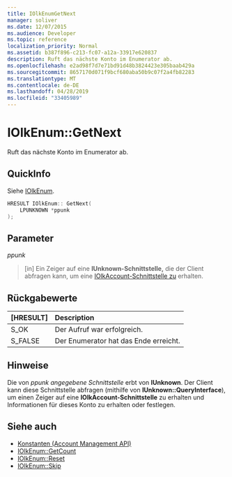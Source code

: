 ```yaml
---
title: IOlkEnumGetNext
manager: soliver
ms.date: 12/07/2015
ms.audience: Developer
ms.topic: reference
localization_priority: Normal
ms.assetid: b387f896-c213-fc07-a12a-33917e620837
description: Ruft das nächste Konto im Enumerator ab.
ms.openlocfilehash: e2ad98f7d7e71bd91d48b3824423e305baab429a
ms.sourcegitcommit: 8657170d071f9bcf680aba50b9c07f2a4fb82283
ms.translationtype: MT
ms.contentlocale: de-DE
ms.lasthandoff: 04/28/2019
ms.locfileid: "33405989"
---
```

# <a name="iolkenumgetnext"></a>IOlkEnum::GetNext

Ruft das nächste Konto im Enumerator ab.
  
## <a name="quick-info"></a>QuickInfo

Siehe [IOlkEnum](iolkenum.md).
  
```cpp
HRESULT IOlkEnum:: GetNext( 
    LPUNKNOWN *ppunk 
);

```

## <a name="parameters"></a>Parameter

_ppunk_
  
> [in] Ein Zeiger auf eine **IUnknown-Schnittstelle,** die der Client abfragen kann, um eine [IOlkAccount-Schnittstelle zu](iolkaccount.md) erhalten. 
    
## <a name="return-values"></a>Rückgabewerte

|**[HRESULT]**|**Description**|
|:-----|:-----|
|S_OK  <br/> |Der Aufruf war erfolgreich.  <br/> |
|S_FALSE  <br/> |Der Enumerator hat das Ende erreicht.  <br/> |
   
## <a name="remarks"></a>Hinweise

Die von  *ppunk angegebene Schnittstelle*  erbt von **IUnknown**. Der Client kann diese Schnittstelle abfragen (mithilfe von **IUnknown::QueryInterface**), um einen Zeiger auf eine **IOlkAccount-Schnittstelle** zu erhalten und Informationen für dieses Konto zu erhalten oder festlegen. 
  
## <a name="see-also"></a>Siehe auch

- [Konstanten (Account Management API)](constants-account-management-api.md) 
- [IOlkEnum::GetCount](iolkenum-getcount.md)  
- [IOlkEnum::Reset](iolkenum-reset.md) 
- [IOlkEnum::Skip](iolkenum-skip.md)

